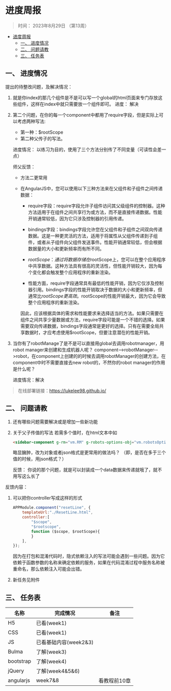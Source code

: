 # 进度周报
> 时间： 2023年8月29日 （第13周）


<!-- @import "[TOC]" {cmd="toc" depthFrom=1 depthTo=6 orderedList=false} -->

<!-- code_chunk_output -->

- [进度周报](#进度周报)
  - [一、 进度情况](#一--进度情况)
  - [二、 问题请教](#二--问题请教)
  - [三、 任务表](#三--任务表)

<!-- /code_chunk_output -->


## 一、 进度情况
提出的待整改问题，及解决情况：
1. 就是你index的那几个组件是不是可以写一个global的html页面来专门存放这些组件，这样在index中就只需要放一个组件即可。
    进度： 解决

2. 第二个问题，在你的每一个component中都用了require字段，但是实际上可以考虑两种写法: 
    + 第一种：$rootScope
    + 第二种父传子的写法。
    
    进度情况：
    以练习为目的，使用了三个方法分别传了不同变量（可读性会差一点）

    师父反馈： 
    + 方法二更常用
    + 在AngularJS中，您可以使用以下三种方法来在父组件和子组件之间传递数据：
        + require字段：require字段允许子组件访问其父级组件的控制器。这种方法适用于在组件之间共享行为或方法，而不是直接传递数据。性能开销通常较低，因为它只涉及控制器的引用传递。
        + bindings字段：bindings字段允许您在父组件和子组件之间双向传递数据。这是一种更灵活的方法，适用于将属性从父组件传递到子组件，或者从子组件向父组件发送事件。性能开销通常较低，但会根据数据量的大小和更新频率而有所不同。
        + $rootScope：通过将数据存储在$rootScope上，您可以在整个应用程序中共享数据。这种方法具有很高的灵活性，但性能开销较大，因为每个变化都会触发整个应用程序的重新渲染。
        
        + 性能方面，require字段通常具有最低的性能开销，因为它仅涉及控制器引用。bindings字段的性能开销取决于数据的大小和更新频率，但通常比$rootScope更高效。$rootScope的性能开销最大，因为它会导致整个应用程序的重新渲染。
        
        因此，应该根据具体的需求和性能要求来选择适当的方法。如果只需要在组件之间共享少量数据或方法，require字段可能是一个不错的选择。如果需要双向传递数据，bindings字段通常是更好的选择。只有在需要全局共享数据时，才应考虑使用$rootScope，但要注意潜在的性能开销。

3. 当你有了robotManage了是不是可以直接用global去调用robotmanager，用robot manager来创建和生成机器人呢？
    component-->robotManager-->robot，在component上创建的的时候去调用robotManager的创建方法，在component中时不需要直接去new robot的，不然你的robot manager的作用是什么呢？
    
    进度情况：解决  

> 在线部署链接：https://lukelee98.github.io/

## 二、 问题请教
1. 还有哪些问题需要解决或是增加一些新功能

2. 关于父子传值的写法
    若需多个值时，在html文本中如
    ```html
    <sidebar-component g-rm="vm.RM" g-robots-options-obj="vm.robotsOptionsObj" g-str-state-text="vm.strStateText" g-str-state-style="vm.strStateStyle" g-str-answer-text="vm.strAnswerText" g-str-active-measure-state="vm.strActiveMeasureState"></sidebar-component>
    ```
    略显臃肿，改为对象或者json格式是更常用的做法吗？
    （即，是否在多于三个值的时候，用json格式？）
    
    反馈：
    你说的那个问题，就是可以封装成一个data数据来传递就哦了，就不用写这么长了


反馈内容：
1. 可以把你controller写成这样的形式
    ```javascript
    APPModule.component("resetLine", {
        templateUrl:"./ResetLine.html",   
        controller:[
            "$scope",
            "$rootscope",
            function ($scope, $rootScope){
            }
        ],
    });
    ```
    因为在打包和混淆代码时，隐式依赖注入的写法可能会遇到一些问题。因为它依赖于函数参数的名称来确定依赖的服务，如果在代码混淆过程中服务名称被重命名，那么依赖注入可能会出错。

2. 新任务见附件

    

   
## 三、 任务表
| 名称 | 完成情况 | 备注 | 
| - | - | - | 
| H5 | 已看(week1) | |
| CSS | 已看(week1) | | 
| JS | 已看基础内容(week2&3) | |
| Bulma | 了解(week3) |  |
| bootstrap | 了解(week4) |  | 
| jQuery | 了解(week4&5&6) | |
| angularjs | week7&8 | 看教程前10章 | 

